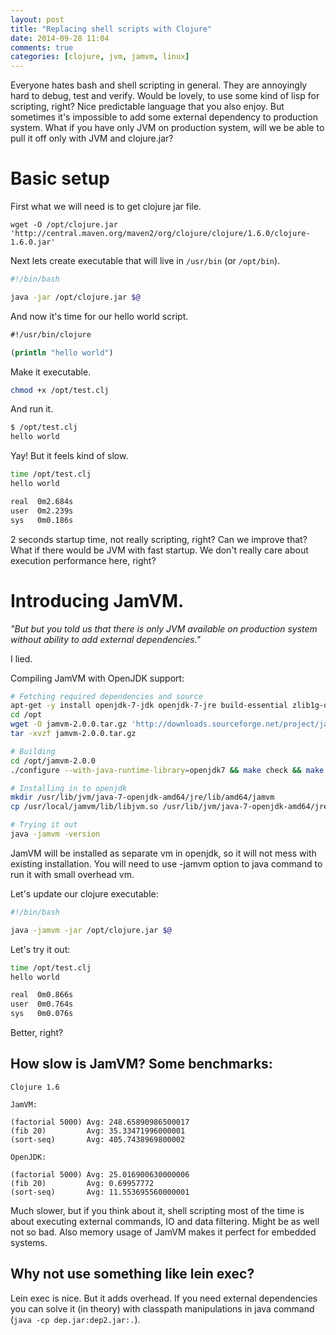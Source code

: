 ```yaml
---
layout: post
title: "Replacing shell scripts with Clojure"
date: 2014-09-28 11:04
comments: true
categories: [clojure, jvm, jamvm, linux]
---
```

Everyone hates bash and shell scripting in general.
They are annoyingly hard to debug, test and verify.
Would be lovely, to use some kind of lisp for scripting, right?
Nice predictable language that you also enjoy. But sometimes it's impossible
to add some external dependency to production system.
What if you have only JVM on production system,
will we be able to pull it off only with JVM and clojure.jar?

<!--more-->

# Basic setup
First what we will need is to get clojure jar file.

```
wget -O /opt/clojure.jar 'http://central.maven.org/maven2/org/clojure/clojure/1.6.0/clojure-1.6.0.jar'
```

Next lets create executable that will live in `/usr/bin` (or `/opt/bin`).

```bash /usr/bin/clojure
#!/bin/bash

java -jar /opt/clojure.jar $@
```

And now it's time for our hello world script.

```clojure /opt/test.clj
#!/usr/bin/clojure

(println "hello world")
```

Make it executable.

```bash
chmod +x /opt/test.clj
```

And run it.

```bash
$ /opt/test.clj
hello world
```

Yay! But it feels kind of slow.

```bash
time /opt/test.clj
hello world

real  0m2.684s
user  0m2.239s
sys   0m0.186s
```

2 seconds startup time, not really scripting, right?
Can we improve that? What if there would be JVM with fast startup.
We don't really care about execution performance here, right?

# Introducing JamVM.

*"But but you told us that there is only JVM available on production system without ability to add external dependencies."*

I lied.

Compiling JamVM with OpenJDK support:
```bash
# Fetching required dependencies and source
apt-get -y install openjdk-7-jdk openjdk-7-jre build-essential zlib1g-dev
cd /opt
wget -O jamvm-2.0.0.tar.gz 'http://downloads.sourceforge.net/project/jamvm/jamvm/JamVM%202.0.0/jamvm-2.0.0.tar.gz'
tar -xvzf jamvm-2.0.0.tar.gz

# Building
cd /opt/jamvm-2.0.0
./configure --with-java-runtime-library=openjdk7 && make check && make && make install

# Installing in to openjdk
mkdir /usr/lib/jvm/java-7-openjdk-amd64/jre/lib/amd64/jamvm
cp /usr/local/jamvm/lib/libjvm.so /usr/lib/jvm/java-7-openjdk-amd64/jre/lib/amd64/jamvm/libjvm.so

# Trying it out
java -jamvm -version
```

JamVM will be installed as separate vm in openjdk, so it will not mess with existing installation.
You will need to use -jamvm option to java command to run it with small overhead vm.

Let's update our clojure executable:

```bash /usr/bin/clojure
#!/bin/bash

java -jamvm -jar /opt/clojure.jar $@
```

Let's try it out:

```bash
time /opt/test.clj
hello world

real  0m0.866s
user  0m0.764s
sys   0m0.076s
```

Better, right?

## How slow is JamVM? Some benchmarks:

```text
Clojure 1.6

JamVM:

(factorial 5000) Avg: 248.65890986500017
(fib 20)         Avg: 35.33471996000001
(sort-seq)       Avg: 405.7438969800002

OpenJDK:

(factorial 5000) Avg: 25.016900630000006
(fib 20)         Avg: 0.69957772
(sort-seq)       Avg: 11.553695560000001
```

Much slower, but if you think about it,
shell scripting most of the time is about executing external commands,
IO and data filtering. Might be as well not so bad.
Also memory usage of JamVM makes it perfect for embedded systems.

## Why not use something like lein exec?

Lein exec is nice. But it adds overhead.
If you need external dependencies you can solve it (in theory)
with classpath manipulations in java command (`java -cp dep.jar:dep2.jar:.`).
